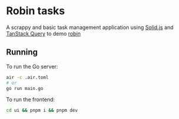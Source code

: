 # Robin tasks

A scrappy and basic task management application using [Solid.js](https://docs.solidjs.com/) and [TanStack Query](https://tanstack.com/query) to demo [robin](https://github.com/aosasona/robin)

## Running

To run the Go server:

```sh
air -c .air.toml
# or
go run main.go
```

To run the frontend:

```sh
cd ui && pnpm i && pnpm dev
```
